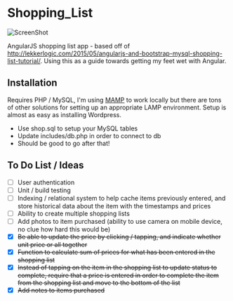 # Shopping_List
![ScreenShot](https://raw.github.com/James328/Shopping_List/master/screenshot.png)

AngularJS shopping list app - based off of http://lekkerlogic.com/2015/05/angularjs-and-bootstrap-mysql-shopping-list-tutorial/. Using this as a guide towards getting my feet wet with Angular.

## Installation
Requires PHP / MySQL, I'm using [MAMP](https://www.mamp.info/en/) to work locally but there are tons of other solutions for setting up an appropriate LAMP environment. Setup is almost as easy as installing Wordpress.
- Use shop.sql to setup your MySQL tables
- Update includes/db.php in order to connect to db
- Should be good to go after that!

## To Do List / Ideas
- [ ] User authentication
- [ ] Unit / build testing
- [ ] Indexing / relational system to help cache items previously entered, and store historical data about the item with the timestamps and prices
- [ ] Ability to create multiple shopping lists
- [ ] Add photos to item purchased (ability to use camera on mobile device, no clue how hard this would be)
- [X] ~~Be able to update the price by clicking / tapping, and indicate whether unit price or all together~~
- [X] ~~Function to calculate sum of prices for what has been entered in the shopping list~~
- [X] ~~Instead of tapping on the item in the shopping list to update status to complete, require that a price is entered in order to complete the item from the shopping list and move to the bottom of the list~~
- [X] ~~Add notes to items purchased~~